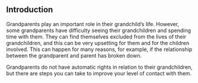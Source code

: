 ##  Introduction

Grandparents play an important role in their grandchild’s life. However, some
grandparents have difficulty seeing their grandchildren and spending time with
them. They can find themselves excluded from the lives of their grandchildren,
and this can be very upsetting for them and for the children involved. This
can happen for many reasons, for example, if the relationship between the
grandparent and parent has broken down.

Grandparents do not have automatic rights in relation to their grandchildren,
but there are steps you can take to improve your level of contact with them.
